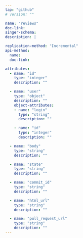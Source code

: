 ```yaml
---
tap: "github"
# version: ""

name: "reviews"
doc-link:
singer-schema:
description: |

replication-method: "Incremental"
api-method:
  name:
  doc-link:

attributes:
  - name: "id"
    type: "integer"
    description: ""

  - name: "user"
    type: "object"
    description: ""
    object-attributes:
    - name: "login"
      type: "string"
      description: ""

    - name: "id"
      type: "integer"
      description: ""

  - name: "body"
    type: "string"
    description: ""

  - name: "state"
    type: "string"
    description: ""

  - name: "commit_id"
    type: "string"
    description: ""

  - name: "html_url"
    type: "string"
    description: ""

  - name: "pull_request_url"
    type: "string"
    description: ""
---
```

